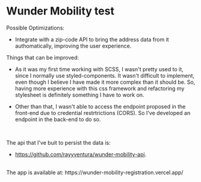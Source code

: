 # Wunder Mobility test

Possible Optimizations:
* Integrate with a zip-code API to bring the address data from it authomatically, improving the user experience.

Things that can be improved:
* As it was my first time working with SCSS, I wasn't pretty used to it, since I normally use styled-components. It wasn't difficult to implement, even though I believe I have made it more complex than it should be. So, having more experience with this css framework and refactoring my stylesheet is definitely something I have to work on. 
* Other than that, I wasn't able to access the endpoint proposed in the front-end due to credential restrtrictions (CORS). So I've developed an endpoint in the back-end to do so. 

  </br>
The api that I've buit to persist the data is:
  - https://github.com/rayyventura/wunder-mobility-api. 
  </br>
The app is available at: https://wunder-mobility-registration.vercel.app/
